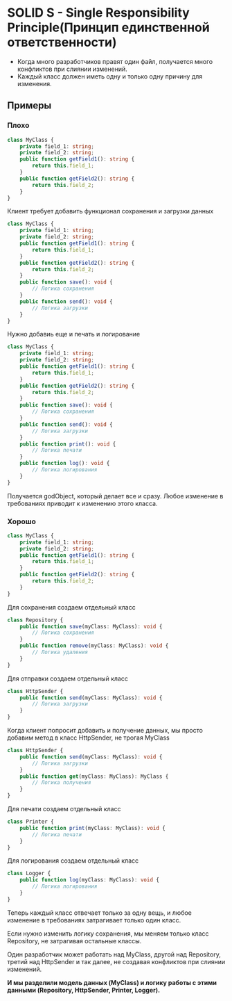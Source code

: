# SOLID S - Single Responsibility Principle(Принцип единственной ответственности)

- Когда много разработчиков правят один файл, получается много конфликтов при слиянии изменений.
- Каждый класс должен иметь одну и только одну причину для изменения.

## Примеры

### Плохо

```ts
class MyClass {
    private field_1: string;
    private field_2: string;
    public function getField1(): string {
        return this.field_1;
    }
    public function getField2(): string {
        return this.field_2;
    }
}
```

Клиент требует добавить функционал сохранения и загрузки данных

```ts
class MyClass {
    private field_1: string;
    private field_2: string;
    public function getField1(): string {
        return this.field_1;
    }
    public function getField2(): string {
        return this.field_2;
    }
    public function save(): void {
        // Логика сохранения
    }
    public function send(): void {
        // Логика загрузки
    }
}
```

Нужно добавиь еще и печать и логирование

```ts
class MyClass {
    private field_1: string;
    private field_2: string;
    public function getField1(): string {
        return this.field_1;
    }
    public function getField2(): string {
        return this.field_2;
    }
    public function save(): void {
        // Логика сохранения
    }
    public function send(): void {
        // Логика загрузки
    }
    public function print(): void {
        // Логика печати
    }
    public function log(): void {
        // Логика логирования
    }
}
```

Получается godObject, который делает все и сразу. Любое изменение в требованиях приводит к изменению этого класса.

### Хорошо

```ts
class MyClass {
    private field_1: string;
    private field_2: string;
    public function getField1(): string {
        return this.field_1;
    }
    public function getField2(): string {
        return this.field_2;
    }
}
```

Для сохранения создаем отдельный класс

```ts
class Repository {
    public function save(myClass: MyClass): void {
        // Логика сохранения
    }
    public function remove(myClass: MyClass): void {
        // Логика удаления
    }
}
```

Для отправки создаем отдельный класс

```ts
class HttpSender {
    public function send(myClass: MyClass): void {
        // Логика загрузки
    }
}
```

Когда клиент попросит добавить и получение данных, мы просто добавим метод в класс HttpSender, не трогая MyClass

```ts
class HttpSender {
    public function send(myClass: MyClass): void {
        // Логика загрузки
    }
    public function get(myClass: MyClass): MyClass {
        // Логика получения
    }
}
```

Для печати создаем отдельный класс

```ts
class Printer {
    public function print(myClass: MyClass): void {
        // Логика печати
    }
}
```

Для логирования создаем отдельный класс

```ts
class Logger {
    public function log(myClass: MyClass): void {
        // Логика логирования
    }
}
```

Теперь каждый класс отвечает только за одну вещь, и любое изменение в требованиях затрагивает только один класс.

Если нужно изменить логику сохранения, мы меняем только класс Repository, не затрагивая остальные классы.

Один разработчик может работать над MyClass, другой над Repository, третий над HttpSender и так далее,
не создавая конфликтов при слиянии изменений.

**И мы разделили модель данных (MyClass) и логику работы с этими данными (Repository, HttpSender, Printer, Logger).**
